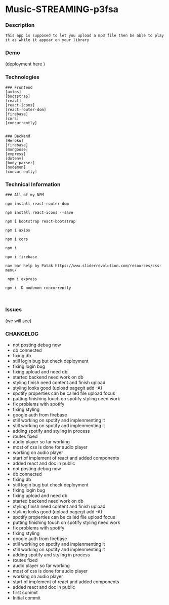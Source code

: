 # Music-STREAMING-p3fsa

### Description

```
This app is supposed to let you upload a mp3 file then be able to play it as while it appear on your library
```

###  Demo
(deployment here )

### Technologies


```
### Frontend
[axios]
[bootstrap]
[react]
[react-icons]
[react-router-dom]
[firebase]
[cors]
[concurrently]


### Backend
[Heroku]
[firebase]
[mongoose]
[express]
[dotenv]
[body-parser]
[nodemon]
[concurrently]
```

### Technical Information

```
### All of my NPM

npm install react-router-dom

npm install react-icons --save

npm i bootstrap react-bootstrap

npm i axios

npm i cors

npm i 

npm i firebase

nav bar help by Patak https://www.sliderrevolution.com/resources/css-menu/

 npm i express 

npm i -D nodemon concurrently



```

### Issues

(we will see) 


### CHANGELOG

-  not posting debug now
- db connected
- fixing db
- still login bug but check deployment
- fixing login bug
-  fixing upload and need db
- started backend need work on db
- styling finish need content and finish upload
- styling looks good (upload pagegit add -A)
- spotify properties can be called file upload focus
- putting finishing touch on spotify styling need work
- fix problems with spotify
- fixing styling
- google auth from firebase
- still working on spotify and implenmenting it
- still working on spotify and implenmenting it
- adding spotify and styling in process
- routes fixed
- audio player so far working
- most of css is done for audio player
- working on audio player
- start of implement of react and added components
- added react and doc in public
-  not posting debug now
- db connected
- fixing db
- still login bug but check deployment
- fixing login bug
-  fixing upload and need db
- started backend need work on db
- styling finish need content and finish upload
- styling looks good (upload pagegit add -A)
- spotify properties can be called file upload focus
- putting finishing touch on spotify styling need work
- fix problems with spotify
- fixing styling
- google auth from firebase
- still working on spotify and implenmenting it
- still working on spotify and implenmenting it
- adding spotify and styling in process
- routes fixed
- audio player so far working
- most of css is done for audio player
- working on audio player
- start of implement of react and added components
- added react and doc in public
- first commit
- Initial commit
